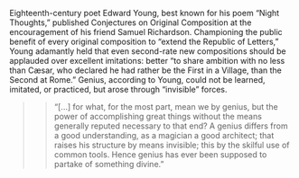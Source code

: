 Eighteenth-century poet Edward Young, best known for his poem “Night Thoughts,” published Conjectures on Original Composition at the encouragement of his friend Samuel Richardson. Championing the public benefit of every original composition to “extend the Republic of Letters,” Young adamantly held that even second-rate new compositions should be applauded over excellent imitations: better “to share ambition with no less than Cæsar, who declared he had rather be the First in a Village, than the Second at Rome.” Genius, according to Young, could not be learned, imitated, or practiced, but arose through “invisible” forces.

>> “[...] for what, for the most part, mean we by genius, but the power of accomplishing great things without the means generally reputed necessary to that end? A genius differs from a good understanding, as a magician a good architect; that raises his structure by means invisible; this by the skilful use of common tools. Hence genius has ever been supposed to partake of something divine.” 
